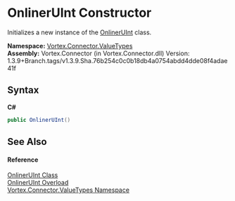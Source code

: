 # OnlinerUInt Constructor 
 

Initializes a new instance of the <a href="T_Vortex_Connector_ValueTypes_OnlinerUInt.md">OnlinerUInt</a> class.

**Namespace:**&nbsp;<a href="N_Vortex_Connector_ValueTypes.md">Vortex.Connector.ValueTypes</a><br />**Assembly:**&nbsp;Vortex.Connector (in Vortex.Connector.dll) Version: 1.3.9+Branch.tags/v1.3.9.Sha.76b254c0c0b18db4a0754abdd4dde08f4adae41f

## Syntax

**C#**<br />
``` C#
public OnlinerUInt()
```


## See Also


#### Reference
<a href="T_Vortex_Connector_ValueTypes_OnlinerUInt.md">OnlinerUInt Class</a><br /><a href="Overload_Vortex_Connector_ValueTypes_OnlinerUInt__ctor.md">OnlinerUInt Overload</a><br /><a href="N_Vortex_Connector_ValueTypes.md">Vortex.Connector.ValueTypes Namespace</a><br />